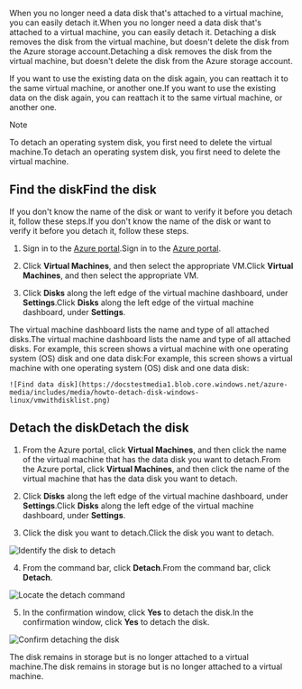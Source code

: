 <span data-ttu-id="7e59c-101">When you no longer need a data disk that's attached to a virtual machine, you can easily detach it.</span><span class="sxs-lookup"><span data-stu-id="7e59c-101">When you no longer need a data disk that's attached to a virtual machine, you can easily detach it.</span></span> <span data-ttu-id="7e59c-102">Detaching a disk removes the disk from the virtual machine, but doesn't delete the disk from the Azure storage account.</span><span class="sxs-lookup"><span data-stu-id="7e59c-102">Detaching a disk removes the disk from the virtual machine, but doesn't delete the disk from the Azure storage account.</span></span>

<span data-ttu-id="7e59c-103">If you want to use the existing data on the disk again, you can reattach it to the same virtual machine, or another one.</span><span class="sxs-lookup"><span data-stu-id="7e59c-103">If you want to use the existing data on the disk again, you can reattach it to the same virtual machine, or another one.</span></span>  

> [!NOTE]
> <span data-ttu-id="7e59c-104">To detach an operating system disk, you first need to delete the virtual machine.</span><span class="sxs-lookup"><span data-stu-id="7e59c-104">To detach an operating system disk, you first need to delete the virtual machine.</span></span>
>

## <a name="find-the-disk"></a><span data-ttu-id="7e59c-105">Find the disk</span><span class="sxs-lookup"><span data-stu-id="7e59c-105">Find the disk</span></span>
<span data-ttu-id="7e59c-106">If you don't know the name of the disk or want to verify it before you detach it, follow these steps.</span><span class="sxs-lookup"><span data-stu-id="7e59c-106">If you don't know the name of the disk or want to verify it before you detach it, follow these steps.</span></span>

1. <span data-ttu-id="7e59c-107">Sign in to the [Azure portal](https://portal.azure.com).</span><span class="sxs-lookup"><span data-stu-id="7e59c-107">Sign in to the [Azure portal](https://portal.azure.com).</span></span>

2. <span data-ttu-id="7e59c-108">Click **Virtual Machines**, and then select the appropriate VM.</span><span class="sxs-lookup"><span data-stu-id="7e59c-108">Click **Virtual Machines**, and then select the appropriate VM.</span></span>

3. <span data-ttu-id="7e59c-109">Click **Disks** along the left edge of the virtual machine dashboard, under **Settings**.</span><span class="sxs-lookup"><span data-stu-id="7e59c-109">Click **Disks** along the left edge of the virtual machine dashboard, under **Settings**.</span></span>

 <span data-ttu-id="7e59c-110">The virtual machine dashboard lists the name and type of all attached disks.</span><span class="sxs-lookup"><span data-stu-id="7e59c-110">The virtual machine dashboard lists the name and type of all attached disks.</span></span> <span data-ttu-id="7e59c-111">For example, this screen shows a virtual machine with one operating system (OS) disk and one data disk:</span><span class="sxs-lookup"><span data-stu-id="7e59c-111">For example, this screen shows a virtual machine with one operating system (OS) disk and one data disk:</span></span>

    ![Find data disk](https://docstestmedia1.blob.core.windows.net/azure-media/includes/media/howto-detach-disk-windows-linux/vmwithdisklist.png)

## <a name="detach-the-disk"></a><span data-ttu-id="7e59c-113">Detach the disk</span><span class="sxs-lookup"><span data-stu-id="7e59c-113">Detach the disk</span></span>
1. <span data-ttu-id="7e59c-114">From the Azure portal, click **Virtual Machines**, and then click the name of the virtual machine that has the data disk you want to detach.</span><span class="sxs-lookup"><span data-stu-id="7e59c-114">From the Azure portal, click **Virtual Machines**, and then click the name of the virtual machine that has the data disk you want to detach.</span></span>

2. <span data-ttu-id="7e59c-115">Click **Disks** along the left edge of the virtual machine dashboard, under **Settings**.</span><span class="sxs-lookup"><span data-stu-id="7e59c-115">Click **Disks** along the left edge of the virtual machine dashboard, under **Settings**.</span></span>

3. <span data-ttu-id="7e59c-116">Click the disk you want to detach.</span><span class="sxs-lookup"><span data-stu-id="7e59c-116">Click the disk you want to detach.</span></span>

  ![Identify the disk to detach](https://docstestmedia1.blob.core.windows.net/azure-media/includes/media/howto-detach-disk-windows-linux/DiskList.png)

4. <span data-ttu-id="7e59c-118">From the command bar, click **Detach**.</span><span class="sxs-lookup"><span data-stu-id="7e59c-118">From the command bar, click **Detach**.</span></span>

  ![Locate the detach command](https://docstestmedia1.blob.core.windows.net/azure-media/includes/media/howto-detach-disk-windows-linux/diskdetachcommand.png)

5. <span data-ttu-id="7e59c-120">In the confirmation window, click **Yes** to detach the disk.</span><span class="sxs-lookup"><span data-stu-id="7e59c-120">In the confirmation window, click **Yes** to detach the disk.</span></span>

  ![Confirm detaching the disk](https://docstestmedia1.blob.core.windows.net/azure-media/includes/media/howto-detach-disk-windows-linux/confirmdetach.png)

<span data-ttu-id="7e59c-122">The disk remains in storage but is no longer attached to a virtual machine.</span><span class="sxs-lookup"><span data-stu-id="7e59c-122">The disk remains in storage but is no longer attached to a virtual machine.</span></span>




